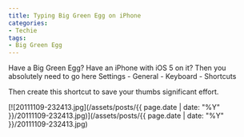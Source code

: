 ```yaml
---
title: Typing Big Green Egg on iPhone
categories:
- Techie
tags:
- Big Green Egg
---
```


Have a Big Green Egg? Have an iPhone with iOS 5 on it? Then you absolutely need to go here
Settings - General - Keyboard - Shortcuts

Then create this shortcut to save your thumbs significant effort.

[![20111109-232413.jpg](/assets/posts/{{ page.date | date: "%Y" }}/20111109-232413.jpg)](/assets/posts/{{ page.date | date: "%Y" }}/20111109-232413.jpg)
